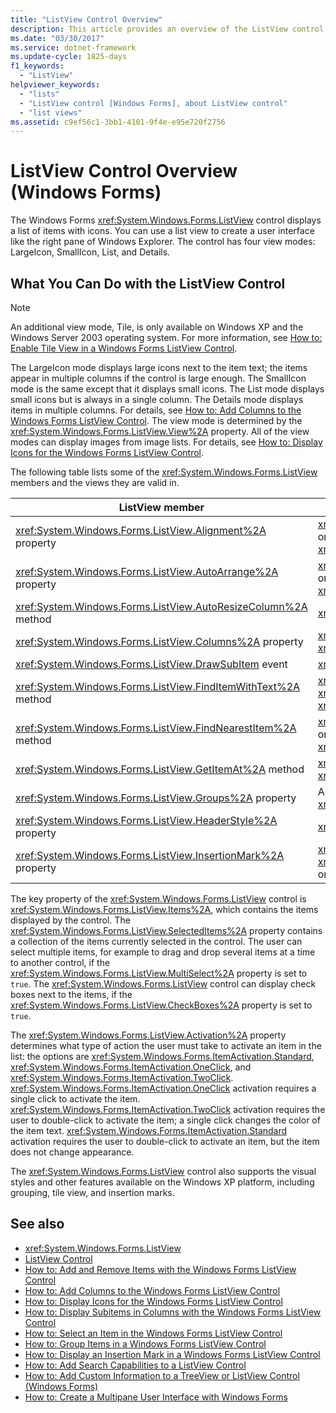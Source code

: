 ```yaml
---
title: "ListView Control Overview"
description: This article provides an overview of the ListView control in Windows Forms, which displays a list of items with icons.
ms.date: "03/30/2017"
ms.service: dotnet-framework
ms.update-cycle: 1825-days
f1_keywords:
  - "ListView"
helpviewer_keywords:
  - "lists"
  - "ListView control [Windows Forms], about ListView control"
  - "list views"
ms.assetid: c9ef56c1-3bb1-4101-9f4e-e95e720f2756
---
```

# ListView Control Overview (Windows Forms)

The Windows Forms <xref:System.Windows.Forms.ListView> control displays a list of items with icons. You can use a list view to create a user interface like the right pane of Windows Explorer. The control has four view modes: LargeIcon, SmallIcon, List, and Details.

## What You Can Do with the ListView Control

> [!NOTE]
> An additional view mode, Tile, is only available on Windows XP and the Windows Server 2003 operating system. For more information, see [How to: Enable Tile View in a Windows Forms ListView Control](how-to-enable-tile-view-in-a-windows-forms-listview-control.md).

The LargeIcon mode displays large icons next to the item text; the items appear in multiple columns if the control is large enough. The SmallIcon mode is the same except that it displays small icons. The List mode displays small icons but is always in a single column. The Details mode displays items in multiple columns. For details, see [How to: Add Columns to the Windows Forms ListView Control](how-to-add-columns-to-the-windows-forms-listview-control.md). The view mode is determined by the <xref:System.Windows.Forms.ListView.View%2A> property. All of the view modes can display images from image lists. For details, see [How to: Display Icons for the Windows Forms ListView Control](how-to-display-icons-for-the-windows-forms-listview-control.md).

The following table lists some of the <xref:System.Windows.Forms.ListView> members and the views they are valid in.

|ListView member|View|
|---------------------|----------|
|<xref:System.Windows.Forms.ListView.Alignment%2A> property|<xref:System.Windows.Forms.View.SmallIcon> or <xref:System.Windows.Forms.View.LargeIcon>|
|<xref:System.Windows.Forms.ListView.AutoArrange%2A> property|<xref:System.Windows.Forms.View.SmallIcon> or <xref:System.Windows.Forms.View.LargeIcon>|
|<xref:System.Windows.Forms.ListView.AutoResizeColumn%2A> method|<xref:System.Windows.Forms.View.Details>|
|<xref:System.Windows.Forms.ListView.Columns%2A> property|<xref:System.Windows.Forms.View.Details> or <xref:System.Windows.Forms.View.Tile>|
|<xref:System.Windows.Forms.ListView.DrawSubItem> event|<xref:System.Windows.Forms.View.Details>|
|<xref:System.Windows.Forms.ListView.FindItemWithText%2A> method|<xref:System.Windows.Forms.View.Details>, <xref:System.Windows.Forms.View.List>, or <xref:System.Windows.Forms.View.Tile>|
|<xref:System.Windows.Forms.ListView.FindNearestItem%2A> method|<xref:System.Windows.Forms.View.SmallIcon> or <xref:System.Windows.Forms.View.LargeIcon>|
|<xref:System.Windows.Forms.ListView.GetItemAt%2A> method|<xref:System.Windows.Forms.View.Details> or <xref:System.Windows.Forms.View.Tile>|
|<xref:System.Windows.Forms.ListView.Groups%2A> property|All views except <xref:System.Windows.Forms.View.List>|
|<xref:System.Windows.Forms.ListView.HeaderStyle%2A> property|<xref:System.Windows.Forms.View.Details>.|
|<xref:System.Windows.Forms.ListView.InsertionMark%2A> property|<xref:System.Windows.Forms.View.LargeIcon>, <xref:System.Windows.Forms.View.SmallIcon>, or <xref:System.Windows.Forms.View.Tile>|

The key property of the <xref:System.Windows.Forms.ListView> control is <xref:System.Windows.Forms.ListView.Items%2A>, which contains the items displayed by the control. The <xref:System.Windows.Forms.ListView.SelectedItems%2A> property contains a collection of the items currently selected in the control. The user can select multiple items, for example to drag and drop several items at a time to another control, if the <xref:System.Windows.Forms.ListView.MultiSelect%2A> property is set to `true`. The <xref:System.Windows.Forms.ListView> control can display check boxes next to the items, if the <xref:System.Windows.Forms.ListView.CheckBoxes%2A> property is set to `true`.

The <xref:System.Windows.Forms.ListView.Activation%2A> property determines what type of action the user must take to activate an item in the list: the options are <xref:System.Windows.Forms.ItemActivation.Standard>, <xref:System.Windows.Forms.ItemActivation.OneClick>, and <xref:System.Windows.Forms.ItemActivation.TwoClick>. <xref:System.Windows.Forms.ItemActivation.OneClick> activation requires a single click to activate the item. <xref:System.Windows.Forms.ItemActivation.TwoClick> activation requires the user to double-click to activate the item; a single click changes the color of the item text. <xref:System.Windows.Forms.ItemActivation.Standard> activation requires the user to double-click to activate an item, but the item does not change appearance.

The <xref:System.Windows.Forms.ListView> control also supports the visual styles and other features available on the Windows XP platform, including grouping, tile view, and insertion marks.

## See also

- <xref:System.Windows.Forms.ListView>
- [ListView Control](listview-control-windows-forms.md)
- [How to: Add and Remove Items with the Windows Forms ListView Control](how-to-add-and-remove-items-with-the-windows-forms-listview-control.md)
- [How to: Add Columns to the Windows Forms ListView Control](how-to-add-columns-to-the-windows-forms-listview-control.md)
- [How to: Display Icons for the Windows Forms ListView Control](how-to-display-icons-for-the-windows-forms-listview-control.md)
- [How to: Display Subitems in Columns with the Windows Forms ListView Control](how-to-display-subitems-in-columns-with-the-windows-forms-listview-control.md)
- [How to: Select an Item in the Windows Forms ListView Control](how-to-select-an-item-in-the-windows-forms-listview-control.md)
- [How to: Group Items in a Windows Forms ListView Control](how-to-group-items-in-a-windows-forms-listview-control.md)
- [How to: Display an Insertion Mark in a Windows Forms ListView Control](how-to-display-an-insertion-mark-in-a-windows-forms-listview-control.md)
- [How to: Add Search Capabilities to a ListView Control](how-to-add-search-capabilities-to-a-listview-control.md)
- [How to: Add Custom Information to a TreeView or ListView Control (Windows Forms)](add-custom-information-to-a-treeview-or-listview-control-wf.md)
- [How to: Create a Multipane User Interface with Windows Forms](how-to-create-a-multipane-user-interface-with-windows-forms.md)
